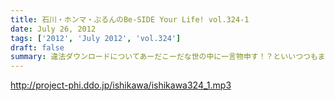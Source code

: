```yaml
---
title: 石川・ホンマ・ぶるんのBe-SIDE Your Life! vol.324-1
date: July 26, 2012
tags: ['2012', 'July 2012', 'vol.324']
draft: false
summary: 違法ダウンロードについてあーだこーだな世の中に一言物申す！？といいつつもまたもや「しょーもない」お話に・・・石川サン、猛暑の東京を自転車で行き来しているので着替えの量がハンパない～～ＮＡＭＡＥ
---
```


http://project-phi.ddo.jp/ishikawa/ishikawa324_1.mp3